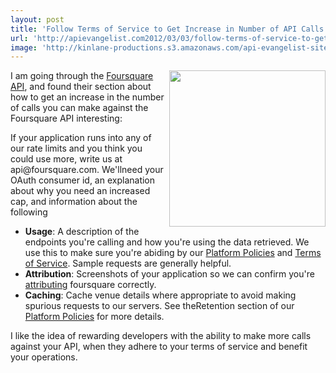 ```yaml
---
layout: post
title: 'Follow Terms of Service to Get Increase in Number of API Calls'
url: 'http://apievangelist.com2012/03/03/follow-terms-of-service-to-get-increase-in-number-of-api-calls/'
image: 'http://kinlane-productions.s3.amazonaws.com/api-evangelist-site/blog/foursquare_logo.png'
---
```



<p>
     <a title="Foursquare API" href="https://developer.foursquare.com"><img src="http://kinlane-productions.s3.amazonaws.com/foursquare/foursquare_logo.png"  width="250" align="right" /></a>
</p>
<p>
     I am going through the <a title="Foursquare API" href="https://developer.foursquare.com">Foursquare API</a>, and found their section about how to get an increase in the number of calls you can make against the Foursquare API interesting:
</p>
<p>
     If your application runs into any of our rate limits and you think you could use more, write us at api@foursquare.com. We'llneed your OAuth consumer id, an explanation about why you need an increased cap, and information about the following 
</p>
<ul>
     <li>
          <strong>Usage</strong>: A description of the endpoints you're calling and how you're using the data retrieved. We use this to make sure you're abiding by our <a href="https://foursquare.com/legal/api/platformpolicy">Platform Policies</a> and <a href="https://foursquare.com/legal/terms">Terms of Service</a>. Sample requests are generally helpful.
     </li>
     <li>
          <strong>Attribution</strong>: Screenshots of your application so we can confirm you're <a href="https://developer.foursquare.com/overview/attribution.html">attributing</a> foursquare correctly.
     </li>
     <li>
          <strong>Caching</strong>: Cache venue details where appropriate to avoid making spurious requests to our servers. See theRetention section of our <a href="https://foursquare.com/legal/api/platformpolicy">Platform Policies</a> for more details.
     </li>
</ul>
<p>
     I like the idea of rewarding developers with the ability to make more calls against your API, when they adhere to your terms of service and benefit your operations.
</p>
